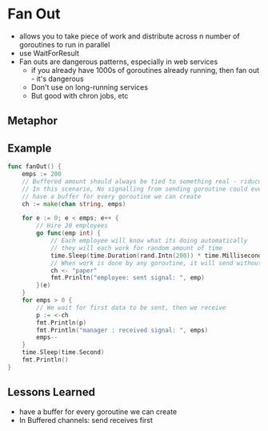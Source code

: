 # Fan Out
- allows you to take piece of work and distribute across n number of goroutines to run in parallel
- use WaitForResult
- Fan outs are dangerous patterns, especially in web services
    * if you already have 1000s of goroutines already running, then fan out - it's dangerous
    * Don't use on long-running services
    * But good with chron jobs, etc
## Metaphor
## Example
```go
func fanOut() {
    emps := 200
    // Buffered amount should always be tied to something real - riduculously or arbitraryily high buffers don't add performance
    // In this scenario, No signalling from sending goroutine could ever block - we have a 1 : 1
    // have a buffer for every goroutine we can create
    ch := make(chan string, emps)

    for e := 0; e < emps; e++ {
        // Hire 20 employees
        go func(emp int) {
            // Each employee will know what its doing automatically 
            // they will each work for random amount of time
            time.Sleep(time.Duration(rand.Intn(200)) * time.Millisecond)
            // When work is done by any goroutine, it will send without waiting for receiver.
            ch <- "paper"
            fmt.Prinltn("employee: sent signal: ", emp)
        }(e)
    }
    for emps > 0 {
        // We wait for first data to be sent, then we receive
        p := <-ch
        fmt.Println(p)
        fmt.Println("manager : received signal: ", emps)
        emps--
    }
    time.Sleep(time.Second)
    fmt.Println()
}
```
## Lessons Learned
- have a buffer for every goroutine we can create
- In Buffered channels: send receives first
